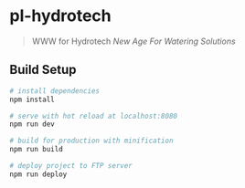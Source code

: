 # pl-hydrotech

> WWW for Hydrotech
> _New Age For Watering Solutions_

## Build Setup

``` bash
# install dependencies
npm install

# serve with hot reload at localhost:8080
npm run dev

# build for production with minification
npm run build

# deploy project to FTP server
npm run deploy
```
